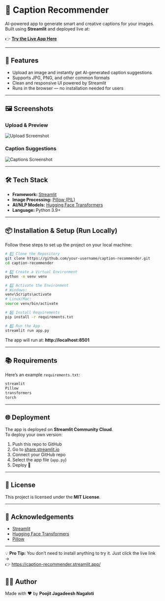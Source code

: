 # 📸 Caption Recommender

AI-powered app to generate smart and creative captions for your images.  
Built using **Streamlit** and deployed live at:  

👉 **[Try the Live App Here](https://caption-recommender.streamlit.app/)**  

---

## 🚀 Features
- Upload an image and instantly get AI-generated caption suggestions  
- Supports JPG, PNG, and other common formats  
- Clean and responsive UI powered by Streamlit  
- Runs in the browser — no installation needed for users  

---

## 🖼️ Screenshots

### Upload & Preview
![Upload Screenshot](assets/upload.png)

### Caption Suggestions
![Captions Screenshot](assets/captions.png)

---

## 🛠️ Tech Stack
- **Framework:** [Streamlit](https://streamlit.io/)  
- **Image Processing:** [Pillow (PIL)](https://python-pillow.org/)  
- **AI/NLP Models:** [Hugging Face Transformers](https://huggingface.co/)  
- **Language:** Python 3.9+  

---

## 📦 Installation & Setup (Run Locally)

Follow these steps to set up the project on your local machine:

```bash
# 1️⃣ Clone the Repository
git clone https://github.com/your-username/caption-recommender.git
cd caption-recommender

# 2️⃣ Create a Virtual Environment
python -m venv venv

# 3️⃣ Activate the Environment
# Windows:
venv\Scripts\activate
# Linux/Mac:
source venv/bin/activate

# 4️⃣ Install Requirements
pip install -r requirements.txt

# 5️⃣ Run the App
streamlit run app.py
```

The app will run at: **http://localhost:8501**

---

## 📚 Requirements

Here’s an example `requirements.txt`:

```txt
streamlit
Pillow
transformers
torch
```

---

## 🌐 Deployment

The app is deployed on **Streamlit Community Cloud**.  
To deploy your own version:

1. Push this repo to GitHub  
2. Go to [share.streamlit.io](https://share.streamlit.io)  
3. Connect your GitHub repo  
4. Select the app file (`app.py`)  
5. Deploy 🚀  

---

## 📄 License
This project is licensed under the **MIT License**.

---

## 🙌 Acknowledgements
- [Streamlit](https://streamlit.io/)  
- [Hugging Face Transformers](https://huggingface.co/)  
- [Pillow](https://python-pillow.org/)  

---

💡 **Pro Tip:** You don’t need to install anything to try it. Just click the live link →  
👉 https://caption-recommender.streamlit.app/

## 👨‍💻 Author

Made with ❤️ by **Poojit Jagadeesh Nagaloti**
